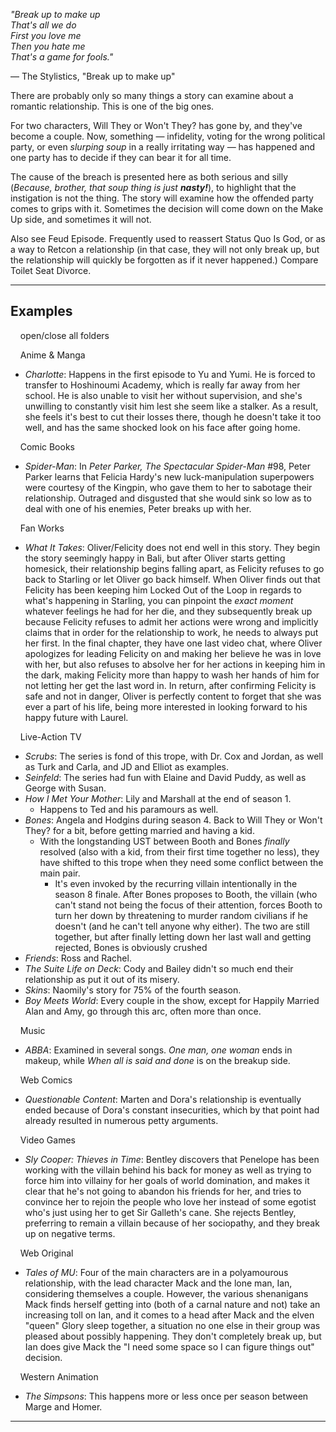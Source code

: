 _"Break up to make up  
That's all we do  
First you love me  
Then you hate me  
That's a game for fools."_

— The Stylistics, "Break up to make up"

There are probably only so many things a story can examine about a romantic relationship. This is one of the big ones.

For two characters, Will They or Won't They? has gone by, and they've become a couple. Now, something — infidelity, voting for the wrong political party, or even _slurping soup_ in a really irritating way — has happened and one party has to decide if they can bear it for all time.

The cause of the breach is presented here as both serious and silly (_Because, brother, that soup thing is just **nasty!**_), to highlight that the instigation is not the thing. The story will examine how the offended party comes to grips with it. Sometimes the decision will come down on the Make Up side, and sometimes it will not.

Also see Feud Episode. Frequently used to reassert Status Quo Is God, or as a way to Retcon a relationship (in that case, they will not only break up, but the relationship will quickly be forgotten as if it never happened.) Compare Toilet Seat Divorce.

___

## Examples

    open/close all folders 

    Anime & Manga 

-   _Charlotte_: Happens in the first episode to Yu and Yumi. He is forced to transfer to Hoshinoumi Academy, which is really far away from her school. He is also unable to visit her without supervision, and she's unwilling to constantly visit him lest she seem like a stalker. As a result, she feels it's best to cut their losses there, though he doesn't take it too well, and has the same shocked look on his face after going home.

    Comic Books 

-   _Spider-Man_: In _Peter Parker, The Spectacular Spider-Man_ #98, Peter Parker learns that Felicia Hardy's new luck-manipulation superpowers were courtesy of the Kingpin, who gave them to her to sabotage their relationship. Outraged and disgusted that she would sink so low as to deal with one of his enemies, Peter breaks up with her.

    Fan Works 

-   _What It Takes_: Oliver/Felicity does not end well in this story. They begin the story seemingly happy in Bali, but after Oliver starts getting homesick, their relationship begins falling apart, as Felicity refuses to go back to Starling or let Oliver go back himself. When Oliver finds out that Felicity has been keeping him Locked Out of the Loop in regards to what's happening in Starling, you can pinpoint the _exact moment_ whatever feelings he had for her die, and they subsequently break up because Felicity refuses to admit her actions were wrong and implicitly claims that in order for the relationship to work, he needs to always put her first. In the final chapter, they have one last video chat, where Oliver apologizes for leading Felicity on and making her believe he was in love with her, but also refuses to absolve her for her actions in keeping him in the dark, making Felicity more than happy to wash her hands of him for not letting her get the last word in. In return, after confirming Felicity is safe and not in danger, Oliver is perfectly content to forget that she was ever a part of his life, being more interested in looking forward to his happy future with Laurel.

    Live-Action TV 

-   _Scrubs_: The series is fond of this trope, with Dr. Cox and Jordan, as well as Turk and Carla, and JD and Elliot as examples.
-   _Seinfeld_: The series had fun with Elaine and David Puddy, as well as George with Susan.
-   _How I Met Your Mother_: Lily and Marshall at the end of season 1.
    -   Happens to Ted and his paramours as well.
-   _Bones_: Angela and Hodgins during season 4. Back to Will They or Won't They? for a bit, before getting married and having a kid.
    -   With the longstanding UST between Booth and Bones _finally_ resolved (also with a kid, from their first time together no less), they have shifted to this trope when they need some conflict between the main pair.
        -   It's even invoked by the recurring villain intentionally in the season 8 finale. After Bones proposes to Booth, the villain (who can't stand not being the focus of their attention, forces Booth to turn her down by threatening to murder random civilians if he doesn't (and he can't tell anyone why either). The two are still together, but after finally letting down her last wall and getting rejected, Bones is obviously crushed
-   _Friends_: Ross and Rachel.
-   _The Suite Life on Deck_: Cody and Bailey didn't so much end their relationship as put it out of its misery.
-   _Skins_: Naomily's story for 75% of the fourth season.
-   _Boy Meets World_: Every couple in the show, except for Happily Married Alan and Amy, go through this arc, often more than once.

    Music 

-   _ABBA_: Examined in several songs. _One man, one woman_ ends in makeup, while _When all is said and done_ is on the breakup side.

    Web Comics 

-   _Questionable Content_: Marten and Dora's relationship is eventually ended because of Dora's constant insecurities, which by that point had already resulted in numerous petty arguments.

    Video Games 

-   _Sly Cooper: Thieves in Time_: Bentley discovers that Penelope has been working with the villain behind his back for money as well as trying to force him into villainy for her goals of world domination, and makes it clear that he's not going to abandon his friends for her, and tries to convince her to rejoin the people who love her instead of some egotist who's just using her to get Sir Galleth's cane. She rejects Bentley, preferring to remain a villain because of her sociopathy, and they break up on negative terms.

    Web Original 

-   _Tales of MU_: Four of the main characters are in a polyamourous relationship, with the lead character Mack and the lone man, Ian, considering themselves a couple. However, the various shenanigans Mack finds herself getting into (both of a carnal nature and not) take an increasing toll on Ian, and it comes to a head after Mack and the elven "queen" Glory sleep together, a situation no one else in their group was pleased about possibly happening. They don't completely break up, but Ian does give Mack the "I need some space so I can figure things out" decision.

    Western Animation 

-   _The Simpsons_: This happens more or less once per season between Marge and Homer.

___
